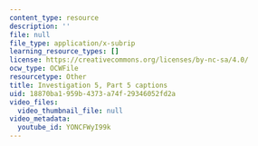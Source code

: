 ```yaml
---
content_type: resource
description: ''
file: null
file_type: application/x-subrip
learning_resource_types: []
license: https://creativecommons.org/licenses/by-nc-sa/4.0/
ocw_type: OCWFile
resourcetype: Other
title: Investigation 5, Part 5 captions
uid: 18870ba1-959b-4373-a74f-29346052fd2a
video_files:
  video_thumbnail_file: null
video_metadata:
  youtube_id: YONCFWyI99k
---
```

